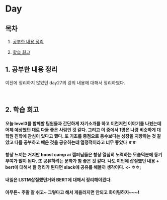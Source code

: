 <!--
구조
*
    *
        * <br>
            &nbsp; - &nbsp; <br>
                &nbsp;&nbsp;&nbsp;&nbsp; ‣ &nbsp; <br>
                    &nbsp;&nbsp;&nbsp;&nbsp;&nbsp;&nbsp;&nbsp;&nbsp; * &nbsp; <br>
-->

# Day 

## 목차 

1. [공부한 내용 정리](#1-공부한-내용-정리)

2. [학습 회고](#2-학습-회고)

## 1. 공부한 내용 정리

이전에 정리하지 않았던 day27의 강의 내용에 대해서 정리하였다.

<br>

## 2. 학습 회고

#### 오늘 level3를 함께할 팀원들과 간단하게 자기소개를 하고 이런저런 이야기를 나눴는데 어제 예상했던 대로 다들 좋은 사람인 것 같다. 그리고 이 중에서 1명은 나랑 비슷하게 대학원 진학에 관심이 있다고 했다. 또 기초를 중점으로 등수보다는 성장을 지향하는 것 같았고 다들 공부하고 배운 것을 공유하는데 열정적이라고 너무 좋았다 ㅎㅎ
#### 항상 느끼는 거지만 boost camp ai 캠퍼님들은 항상 열심히 노력하는 모습덕분에 동기부여가 많이 된다. 또 공유하려는 문화가 참 좋은 것 같다. 나도 이번에 삽질했던 내용 + bert에 대해서 잘 정리가 된다면 slack에 공유를 해볼까 생각이다. <- ㅎㅎ;
#### 내일은 LSTM삽질했던거와 BERT에 대해서 정리해야겠다. 
#### 아무튼~ 주말 잘 쉬고~ 그렇다고 해서 게을러지면 안되고 화이팅하자~~~!

<br>